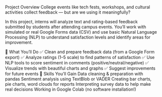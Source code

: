 Project Overview
College events like tech fests, workshops, and cultural activities collect feedback — but are we using it meaningfully?

In this project, interns will analyze text and rating-based feedback submitted by students after attending campus events. You’ll work with simulated or real Google Forms data (CSV) and use basic Natural Language Processing (NLP) to understand satisfaction levels and identify areas for improvement.

🎯 What You’ll Do
✅ Clean and prepare feedback data (from a Google Form export)
✅ Analyze ratings (1–5 scale) to find patterns of satisfaction
✅ Use NLP tools to score sentiment in comments (positive/neutral/negative)
✅ Visualize trends with beautiful charts and graphs
✅ Suggest improvements for future events
🧠 Skills You’ll Gain
Data cleaning & preparation with pandas
Sentiment analysis using TextBlob or VADER
Creating bar charts, pie charts, word clouds for reports
Interpreting survey data to help make real decisions
Working in Google Colab (no software installation!)
